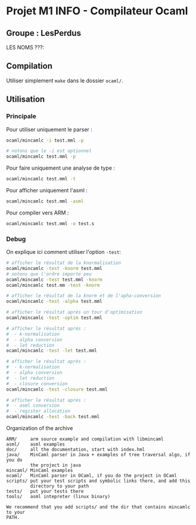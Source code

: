 # Projet M1 INFO - Compilateur Ocaml

## Groupe : LesPerdus

LES NOMS ???:


## Compilation

Utiliser simplement `make` dans le dossier `ocaml/`.

## Utilisation

### Principale

Pour utiliser uniquement le parser :
```sh
ocaml/mincamlc -i test.mml -p

# notons que le -i est optionnel
ocaml/mincamlc test.mml -p
```

Pour faire uniquement une analyse de type :
```sh
ocaml/mincamlc test.mml -t
```

Pour afficher uniquement l'asml :
```sh
ocaml/mincamlc test.mml -asml
```

Pour compiler vers ARM :
```sh
ocaml/mincamlc test.mml -o test.s
```

### Debug

On explique ici comment utiliser l'option `-test`:

```sh
# afficher le résultat de la knormalisation
ocaml/mincamlc -test -knorm test.mml
# notons que l'ordre importe peu
ocaml/mincamlc -test test.mml -knorm
ocaml/mincamlc test.mm -test -knorm

# afficher le résultat de la knorm et de l'apha-conversion
ocaml/mincamlc -test -alpha test.mml

# afficher le résultat après un tour d'optimisation
ocaml/mincamlc -test -optim test.mml

# afficher le résultat après :
#  - k-normalisation
#  - alpha conversion
#  - let reduction
ocaml/mincamlc -test -let test.mml

# afficher le résultat après :
#  - k-normalisation
#  - alpha conversion
#  - let reduction
#  - closure conversion
ocaml/mincamlc -test -closure test.mml

# afficher le résultat après :
#  - asml conversion
#  - register allocation
ocaml/mincamlc -test -back test.mml
```


Organization of the archive
```
ARM/     arm source example and compilation with libmincaml   
asml/    asml examples
doc/     all the documentation, start with index.hml
java/    MinCaml parser in Java + examples of tree traversal algo, if you do 
         the project in java  
mincaml/ MinCaml examples
ocaml/   MinCaml parser in OCaml, if you do the project in OCaml
scripts/ put your test scripts and symbolic links there, and add this 
         directory to your path
tests/   put your tests there
tools/   asml intepreter (linux binary)

We recommend that you add scripts/ and the dir that contains mincamlc to your
PATH.
```
